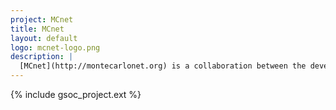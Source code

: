 ```yaml
---
project: MCnet
title: MCnet
layout: default
logo: mcnet-logo.png
description: |
  [MCnet](http://montecarlonet.org) is a collaboration between the developers of the major collision-event modelling tools used at the [Large Hadron Collider](http://home.web.cern.ch/topics/large-hadron-collider) (LHC) and beyond. These codes are so-called "MC event generators", theoretical physics packages that evaluate and sample from quantum mechanical distributions to create simulated particle collisions. MC generators are an essential component of both modern particle physics experiments and theory, and provide a crucial bridge between those two communities. MCnet projects include both event generators themselves, and tools that connect them to both experiment and theory.
---
```


{% include gsoc_project.ext %}
